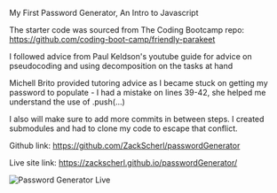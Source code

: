 My First Password Generator, An Intro to Javascript

The starter code was sourced from 
The Coding Bootcamp repo: https://github.com/coding-boot-camp/friendly-parakeet

I followed advice from Paul Keldson's youtube guide for advice on pseudocoding and using decomposition on the tasks at hand

Michell Brito provided tutoring advice as I became stuck on getting my password to populate - I had a mistake on lines 39-42, she helped me
understand the use of .push(...)

I also will make sure to add more commits in between steps. I created submodules and had to clone my code to escape that conflict.

Github link:
https://github.com/ZackScherl/passwordGenerator

Live site link:
https://zackscherl.github.io/passwordGenerator/

![Password Generator Live](https://github.com/ZackScherl/passwordGenerator/assets/141593319/c0f9d9d3-efa6-449e-bda6-4437b1807f31)
